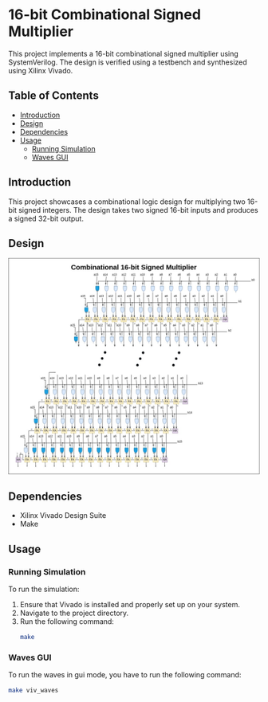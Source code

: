 # 16-bit Combinational Signed Multiplier

This project implements a 16-bit combinational signed multiplier using SystemVerilog. The design is verified using a testbench and synthesized using Xilinx Vivado.

## Table of Contents
- [Introduction](#introduction)
- [Design](#design)
- [Dependencies](#dependencies)
- [Usage](#usage)
  - [Running Simulation](#running-simulation)
  - [Waves GUI](#waves-gui)

## Introduction
This project showcases a combinational logic design for multiplying two 16-bit signed integers. The design takes two signed 16-bit inputs and produces a signed 32-bit output.

## Design
![Design Image](docs/multiplier.png)

## Dependencies
- Xilinx Vivado Design Suite
- Make

## Usage

### Running Simulation
To run the simulation:
1. Ensure that Vivado is installed and properly set up on your system.
2. Navigate to the project directory.
3. Run the following command:
   ```sh
   make
   
### Waves GUI
To run the waves in gui mode, you have to run the following command:
  ```sh
  make viv_waves

